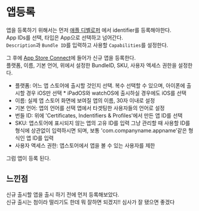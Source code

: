 # 앱등록

앱을 등록하기 위해서는 먼저 [애플 디벨로퍼](https://developer.apple.com/account/resources/identifiers/list) 에서 identifier를 등록해야한다.   
 App IDs를 선택, 타입은 App으로 선택하고 넘어간다.   
`Description`과 `Bundle ID`를 입력하고 사용할 `Capabilities`를 설정한다.

그 후에 [App Store Connect](https://appstoreconnect.apple.com/)에 들어가 신규 앱을 등록한다.   
플랫폼, 이름, 기본 언어, 위에서 설정한 BundleID, SKU, 사용자 엑세스 권한을 설정한다.   

- 플랫폼: 어느 앱 스토어에 출시할 것인지 선택. 복수 선택할 수 있으며, 아이폰에 출시할 경우 iOS만 선택 * iPadOS와 watchOS에 출시하실 경우에도 iOS를 선택
- 이름: 실제 앱 스토어 화면에 보여질 앱의 이름, 30자 이내로 설정
- 기본 언어: 앱의 언어를 선택 앱에서 타겟팅한 사용자들의 언어로 설정
- 번들 ID: 위에 'Certificates, Indentifiers & Profiles'에서 만든 앱 ID를 선택
- SKU: 앱스토어에 표시되지 않는 앱의 고유 ID를 입력 그냥 관리할 때 사용할 ID를 형식에 상관없이 입력하시면 되며, 보통 'com.companyname.appname'같은 형식인 앱 ID를 입력
- 사용자 액세스 권한: 앱스토어에서 앱을 볼 수 있는 사용자를 제한

그럼 앱이 등록 된다.

## 느낀점

신규 출시할 앱을 출시 하기 전에 먼저 등록해보았다.    
신규 출시는 첨이라 떨리기도 한데 뭐 잘하면 되겠지!!
심사가 잘 됐으면 좋겠다





